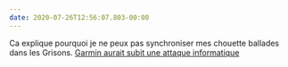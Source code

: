 ```yaml
---
date: 2020-07-26T12:56:07.803-00:00
---
```

Ca explique pourquoi je ne peux pas synchroniser mes chouette ballades dans les Grisons. [Garmin aurait subit une attaque informatique](https://www.google.ch/amp/s/www.theverge.com/platform/amp/2020/7/24/21336881/garmin-ransomware-attack-outage-cause "Garmin hit by massive outage after possible ransomware attack - The Verge")

